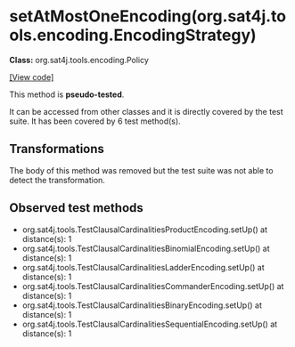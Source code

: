 # setAtMostOneEncoding(org.sat4j.tools.encoding.EncodingStrategy)

**Class:** org.sat4j.tools.encoding.Policy

[[View code]](https://gitlab.ow2.org/sat4j/sat4j/blob/09e9173e400ea6c1794354ca54c36607c53391ff/org.sat4j.core/src/main/java//org/sat4j/tools/encoding/Policy.java#L116)

This method is **pseudo-tested**.


It can be accessed from other classes and it is directly covered by the test suite. 
It has been covered by 6 test method(s).

## Transformations

The body of this method was removed but the test suite was not able to detect the transformation.



## Observed test methods

* org.sat4j.tools.TestClausalCardinalitiesProductEncoding.setUp() at distance(s): 1
* org.sat4j.tools.TestClausalCardinalitiesBinomialEncoding.setUp() at distance(s): 1
* org.sat4j.tools.TestClausalCardinalitiesLadderEncoding.setUp() at distance(s): 1
* org.sat4j.tools.TestClausalCardinalitiesCommanderEncoding.setUp() at distance(s): 1
* org.sat4j.tools.TestClausalCardinalitiesBinaryEncoding.setUp() at distance(s): 1
* org.sat4j.tools.TestClausalCardinalitiesSequentialEncoding.setUp() at distance(s): 1

